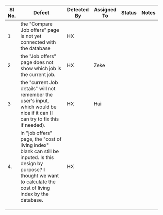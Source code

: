 |Sl No.|Defect|Detected By|Assigned To|Status|Notes|
|---|---|---|---|---|---|
| 1  |  the "Compare Job offers" page is not yet connected with the database | HX  |   |   | |
| 2  |  the "Job offers" page does not show which job is the current job. |  HX | Zeke  |   | |
| 3  | the "current Job details" will not remember the user's input, which would be nice if it can (I can try to fix this if needed).   |  HX | Hui  |   | |
| 4. | in "job offers" page, the "cost of living index" blank can still be inputed. Is this design by purpose? I thought we want to calculate the cost of living index by the database.| HX |  | |
| | | | | | |
| | | | | | |
| | | | | | |
